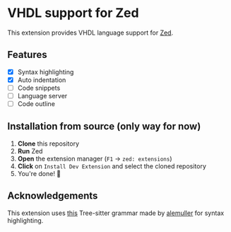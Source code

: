 # VHDL support for Zed
This extension provides VHDL language support for [Zed](https://zed.dev).

## Features
- [x] Syntax highlighting
- [x] Auto indentation
- [ ] Code snippets
- [ ] Language server
- [ ] Code outline

## Installation from source (only way for now)
1. **Clone** this repository
2. **Run** Zed
3. **Open** the extension manager (`F1` -> `zed: extensions`)
4. **Click** on `Install Dev Extension` and select the cloned repository
5. You're done! 🎉

## Acknowledgements
This extension uses [this](https://github.com/alemuller/tree-sitter-vhdl) Tree-sitter grammar made by [alemuller](https://github.com/alemuller) for syntax highlighting.
